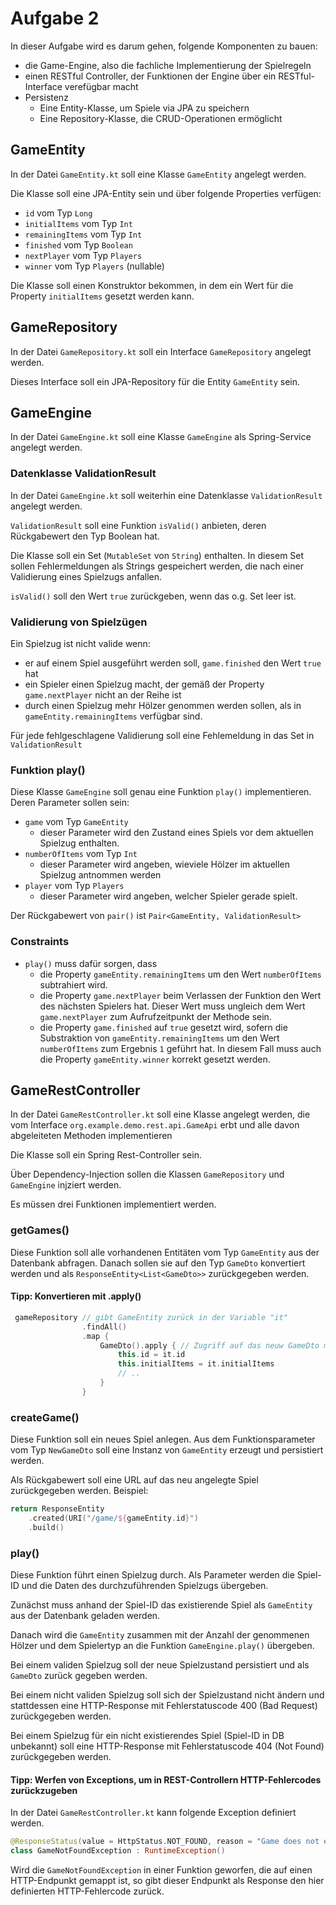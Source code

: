 # Aufgabe 2

In dieser Aufgabe wird es darum gehen, folgende Komponenten zu bauen:

- die Game-Engine, also die fachliche Implementierung der Spielregeln
- einen RESTful Controller, der Funktionen der Engine über ein RESTful-Interface verefügbar macht
- Persistenz
   - Eine Entity-Klasse, um Spiele via JPA zu speichern
   - Eine Repository-Klasse, die CRUD-Operationen ermöglicht
   
## GameEntity

In der Datei `GameEntity.kt` soll eine Klasse `GameEntity` angelegt werden.

Die Klasse soll eine JPA-Entity sein und über folgende Properties verfügen:

- `id` vom Typ `Long`  
- `initialItems` vom Typ `Int`  
- `remainingItems` vom Typ `Int`  
- `finished` vom Typ `Boolean`  
- `nextPlayer` vom Typ `Players`  
- `winner` vom Typ `Players` (nullable)

Die Klasse soll einen Konstruktor bekommen, in dem ein Wert für die Property `initialItems` gesetzt werden
kann.

## GameRepository

In der Datei `GameRepository.kt` soll ein Interface `GameRepository` angelegt werden.

Dieses Interface soll ein JPA-Repository für die Entity `GameEntity` sein.

## GameEngine

In der Datei `GameEngine.kt` soll eine Klasse `GameEngine` als Spring-Service angelegt werden.


### Datenklasse ValidationResult

In der Datei `GameEngine.kt` soll weiterhin eine Datenklasse `ValidationResult` angelegt werden.

`ValidationResult` soll eine Funktion `isValid()` anbieten, deren Rückgabewert den Typ Boolean hat.

Die Klasse soll ein Set (`MutableSet` von `String`) enthalten. In diesem Set sollen Fehlermeldungen als Strings
gespeichert werden, die nach einer Validierung eines Spielzugs anfallen.

`isValid()` soll den Wert `true` zurückgeben, wenn das o.g. Set leer ist.

### Validierung von Spielzügen

Ein Spielzug ist nicht valide wenn:
- er auf einem Spiel ausgeführt werden soll, `game.finished` den Wert `true` hat
- ein Spieler einen Spielzug macht, der gemäß der Property `game.nextPlayer` nicht an der Reihe ist
- durch einen Spielzug mehr Hölzer genommen werden sollen, als in `gameEntity.remainingItems` verfügbar sind.

Für jede fehlgeschlagene Validierung soll eine Fehlemeldung in das Set in `ValidationResult`


### Funktion play()

Diese Klasse `GameEngine` soll genau eine Funktion `play()` implementieren. Deren Parameter sollen sein:

- `game` vom Typ `GameEntity`
   - dieser Parameter wird den Zustand eines Spiels vor dem aktuellen Spielzug enthalten.
- `numberOfItems` vom Typ `Int`  
   - dieser Parameter wird angeben, wieviele Hölzer im aktuellen Spielzug antnommen werden
- `player` vom Typ `Players`  
   - dieser Parameter wird angeben, welcher Spieler gerade spielt.
   
Der Rückgabewert von `pair()` ist `Pair<GameEntity, ValidationResult>`

### Constraints

- `play()` muss dafür sorgen, dass 
  - die Property `gameEntity.remainingItems` um den Wert `numberOfItems` subtrahiert wird.
  - die Property `game.nextPlayer` beim Verlassen der Funktion den Wert des nächsten Spielers hat. Dieser Wert muss 
  ungleich dem Wert `game.nextPlayer` zum Aufrufzeitpunkt der Methode sein.
  - die Property `game.finished` auf `true` gesetzt wird, sofern die Substraktion von
  `gameEntity.remainingItems` um den Wert `numberOfItems` zum Ergebnis `1` geführt hat. In diesem Fall muss auch
  die Property `gameEntity.winner` korrekt gesetzt werden.

## GameRestController

In der Datei `GameRestController.kt` soll eine Klasse angelegt werden, die vom 
Interface `org.example.demo.rest.api.GameApi` erbt und alle davon abgeleiteten
Methoden implementieren

Die Klasse soll ein Spring Rest-Controller sein.

Über Dependency-Injection sollen die Klassen `GameRepository` und `GameEngine` injziert werden.

Es müssen drei Funktionen implementiert werden.

### getGames()

Diese Funktion soll alle vorhandenen Entitäten vom Typ `GameEntity` aus der Datenbank abfragen. Danach sollen
sie auf den Typ `GameDto` konvertiert werden und als `ResponseEntity<List<GameDto>>` zurückgegeben werden.

#### Tipp: Konvertieren mit .apply()

```kotlin
 gameRepository // gibt GameEntity zurück in der Variable "it"
                .findAll()
                .map {
                    GameDto().apply { // Zugriff auf das neuw GameDto mit "this"
                        this.id = it.id
                        this.initialItems = it.initialItems
                        // ..
                    }
                }
```


### createGame()

Diese Funktion soll ein neues Spiel anlegen. Aus dem Funktionsparameter vom Typ `NewGameDto` soll eine
Instanz von `GameEntity` erzeugt und persistiert werden.

Als Rückgabewert soll eine URL auf das neu angelegte Spiel zurückgegeben werden. Beispiel:

```kotlin
return ResponseEntity
    .created(URI("/game/${gameEntity.id}")
    .build()
```
   

### play()

Diese Funktion führt einen Spielzug durch. Als Parameter werden die Spiel-ID und
die Daten des durchzuführenden Spielzugs übergeben.

Zunächst muss anhand der Spiel-ID das existierende Spiel als `GameEntity` aus der Datenbank geladen werden.

Danach wird die `GameEntity` zusammen mit der Anzahl der genommenen Hölzer und dem Spielertyp an die
Funktion `GameEngine.play()` übergeben.

Bei einem validen Spielzug soll der neue Spielzustand persistiert und als `GameDto` zurück gegeben werden.

Bei einem nicht validen Spielzug soll sich der Spielzustand nicht ändern und stattdessen eine HTTP-Response
mit Fehlerstatuscode 400 (Bad Request) zurückgegeben werden.

Bei einem Spielzug für ein nicht existierendes Spiel (Spiel-ID in DB unbekannt) soll eine HTTP-Response
mit Fehlerstatuscode 404 (Not Found) zurückgegeben werden.


#### Tipp: Werfen von Exceptions, um in REST-Controllern HTTP-Fehlercodes zurückzugeben

In der Datei `GameRestController.kt` kann folgende Exception definiert werden.

```kotlin
@ResponseStatus(value = HttpStatus.NOT_FOUND, reason = "Game does not exist.")
class GameNotFoundException : RuntimeException()
```

Wird die `GameNotFoundException` in einer Funktion geworfen, die auf einen HTTP-Endpunkt gemappt ist,
so gibt dieser Endpunkt als Response den hier definierten HTTP-Fehlercode zurück. 